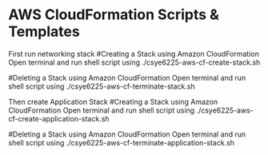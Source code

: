 # AWS CloudFormation Scripts & Templates

First run networking stack
#Creating a Stack using Amazon CloudFormation
Open terminal and run shell script using ./csye6225-aws-cf-create-stack.sh <STACK NAME>

#Deleting a Stack using Amazon CloudFormation
Open terminal and run shell script using ./csye6225-aws-cf-terminate-stack.sh <STACK NAME>


Then create Application Stack
#Creating a Stack using Amazon CloudFormation
Open terminal and run shell script using ./csye6225-aws-cf-create-application-stack.sh <STACK NAME1>

#Deleting a Stack using Amazon CloudFormation
Open terminal and run shell script using ./csye6225-aws-cf-terminate-application-stack.sh <STACK NAME1>


